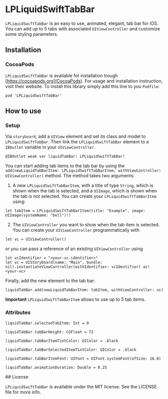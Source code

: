 
# LPLiquidSwiftTabBar

`LPLiquidSwiftTabBar` is an easy to use, animated, elegant, tab bar for iOS.
You can add up to 5 tabs with associated `UIViewController` and customize some styling parameters.

## Installation 

### CocoaPods

`LPLiquidSwiftTabBar` is available fot installation trough [https://cocoapods.org](CocoaPods). For usage and installation instruction, visit their website.
To install this library simply add this line to you `Podfile`:
```
pod 'LPLiquidSwiftTabBar'
```

## How to use 

### Setup

Via `storyboard`, add a `UIView` element and set its class and model to `LPLiquidSwiftTabBar`.
Then link the `LPLiquidSwiftTabBar` element to a `IBOutlet` variable in your `UIViewController`.
```
@IBOutlet weak var liquidTabBar: LPLiquidSwiftTabBar!
```

You can start adding tab items to the tab bar by using the `add(newLiquidTabBarItem: LPLiquidSwiftTabBarItem, withViewController: UIViewController)` method.
The method takes two arguments:

1. A new `LPLiquidSwiftTabBarItem`, with a title of type `String`, which is shown when the tab is selected, and a `UIImage`, which is shown when the tab is not selected. 
You can create your `LPLiquidSwiftTabBarItem` using:
```
let tabItem = LPLiquidSwiftTabBarItem(title: "Example", image:  UIImage(systemName: "bell")!)
```

2. The `UIViewController` you want to show when the tab item is selected. You can create your `UIViewController` programmatically with 
```
let vc = UIViewController()
```
or you can pass a reference of an existing `UIViewController` using 
```
let vcIdentifier = "<your-vc-identifier>"
let vc = UIStoryboard(name: "Main", bundle: nil).instantiateViewController(withIdentifier: vcIdentifier) as! <your-vc>
```

Finally, add the new element to the tab bar:
```
liquidTabBar.add(newLiquidTabBarItem: tabItem, withViewController: vc)
```

**Important** `LPLiquidSwiftTabBarItem` allows to use up to 5 tab items.

### Attributes

```
liquidTabBar.selectedTabItem: Int = 0

liquidTabBar.tabBarHeight: CGFloat = 72

liquidTabBar.tabBarItemTintColor: UIColor = .black

liquidTabBar.tabBarSelectedItemTintColor: UIColor = .black

liquidTabBar.tabBarItemFont: UIFont = UIFont.systemFont(ofSize: 16.0)

liquidTabBar.animationDuration: Double = 0.25
```


## License

`LPLiquidSwiftTabBar` is available under the MIT license. See the LICENSE file for more info.